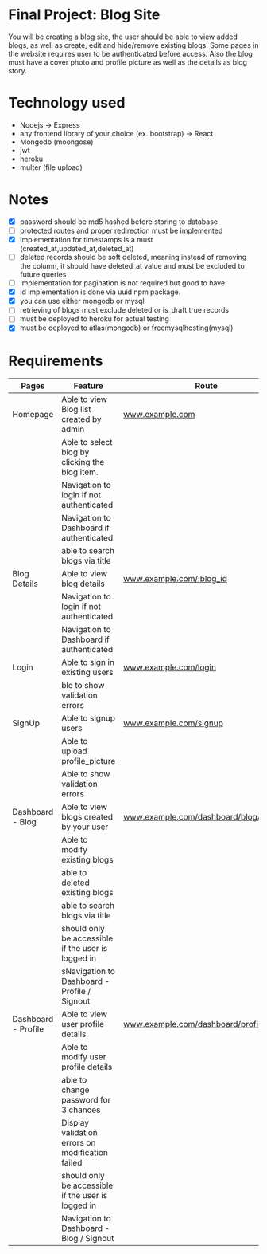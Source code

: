 # Final Project: Blog Site

You will be creating a blog site, the user should be able to view added blogs, as well as create, edit and hide/remove existing blogs. Some pages in the website requires user to be authenticated before access. Also the blog must have a cover photo and profile picture as well as the details as blog story.

# Technology used

- Nodejs -> Express
- any frontend library of your choice (ex. bootstrap) -> React
- Mongodb (moongose)
- jwt
- heroku
- multer (file upload)

# Notes

- [X] password should be md5 hashed before storing to database
- [ ] protected routes and proper redirection must be implemented
- [X] implementation for timestamps is a must (created_at,updated_at,deleted_at)
- [ ] deleted records should be soft deleted, meaning instead of removing the column, it should have deleted_at value and must be excluded to future queries
- [ ] Implementation for pagination is not required but good to have.
- [X] id implementation is done via uuid npm package.
- [X] you can use either mongodb or mysql
- [ ] retrieving of blogs must exclude deleted or is_draft true records
- [ ] must be deployed to heroku for actual testing
- [X] must be deployed to atlas(mongodb) or freemysqlhosting(mysql)

# Requirements

Pages | Feature | Route | Finished
------------ | ------------- | ------------- | -------------
Homepage | Able to view Blog list created by admin | www.example.com | &cross;
&nbsp; | Able to select blog by clicking the blog item. |  | &cross;
&nbsp; | Navigation to login if not authenticated | &nbsp; | &cross;
&nbsp; | Navigation to Dashboard if authenticated | &nbsp; | &cross;
&nbsp; | able to search blogs via title | &nbsp; | &cross;
Blog Details | Able to view blog details | www.example.com/:blog_id | &cross;
&nbsp; | Navigation to login if not authenticated | &nbsp; | &cross;
&nbsp; | Navigation to Dashboard if authenticated| &nbsp; | &cross;
Login | Able to sign in existing users | www.example.com/login | &cross;
&nbsp; | ble to show validation errors| &nbsp; | &cross;
SignUp | Able to signup users | www.example.com/signup | &cross;
&nbsp; | Able to upload profile_picture | &nbsp; | &cross;
&nbsp; | Able to show validation errors | &nbsp; | &cross;
Dashboard - Blog | Able to view blogs created by your user | www.example.com/dashboard/blog/:blog_id | &cross;
&nbsp; | Able to modify existing blogs | &nbsp; | &cross;
&nbsp; | able to deleted existing blogs | &nbsp; | &cross;
&nbsp; | able to search blogs via title | &nbsp; | &cross;
&nbsp; | should only be accessible if the user is logged in | &nbsp; | &cross;
&nbsp; | sNavigation to Dashboard - Profile / Signout | &nbsp; | &cross;
Dashboard - Profile | Able to view user profile details | www.example.com/dashboard/profile | &cross;
&nbsp; | Able to modify user profile details | &nbsp; | &cross;
&nbsp; | able to change password for 3 chances | &nbsp; | &cross;
&nbsp; | Display validation errors on modification failed | &nbsp; | &cross;
&nbsp; | should only be accessible if the user is logged in | &nbsp; | &cross;
&nbsp; | Navigation to Dashboard - Blog / Signout | &nbsp; | &cross;
	


	
	
	
	
	

